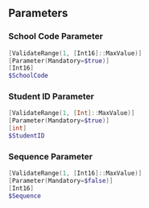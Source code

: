 ## Parameters

### School Code Parameter
```powershell
[ValidateRange(1, [Int16]::MaxValue)]
[Parameter(Mandatory=$true)]
[Int16]
$SchoolCode
```

### Student ID Parameter
```powershell
[ValidateRange(1, [Int]::MaxValue)]
[Parameter(Mandatory=$true)]
[int]
$StudentID
```

### Sequence Parameter
```powershell
[ValidateRange(1, [Int16]::MaxValue)]
[Parameter(Mandatory=$false)]
[Int16]
$Sequence
```
